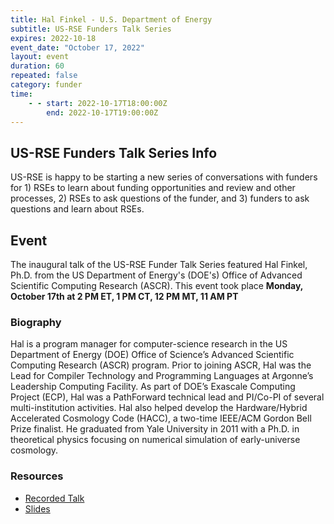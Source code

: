 ```yaml
---
title: Hal Finkel - U.S. Department of Energy
subtitle: US-RSE Funders Talk Series
expires: 2022-10-18
event_date: "October 17, 2022"
layout: event
duration: 60
repeated: false
category: funder
time:
    - - start: 2022-10-17T18:00:00Z
        end: 2022-10-17T19:00:00Z
---
```


## US-RSE Funders Talk Series Info

US-RSE is happy to be starting a new series of conversations with funders for 1) RSEs to learn about funding opportunities and review and other processes, 2) RSEs to ask questions of the funder, and 3) funders to ask questions and learn about RSEs.  

## Event

The inaugural talk of the US-RSE Funder Talk Series featured Hal Finkel, Ph.D. from the US Department of Energy's (DOE's) Office of Advanced Scientific Computing Research (ASCR). This event took place **Monday, October 17th at 2 PM ET, 1 PM CT, 12 PM MT, 11 AM PT**


### Biography

Hal is a program manager for computer-science research in the US Department of Energy (DOE) Office of Science’s Advanced Scientific Computing Research (ASCR) program. Prior to joining ASCR, Hal was the Lead for Compiler Technology and Programming Languages at Argonne’s Leadership Computing Facility. As part of DOE’s Exascale Computing Project (ECP), Hal was a PathForward technical lead and PI/Co-PI of several multi-institution activities. Hal also helped develop the Hardware/Hybrid Accelerated Cosmology Code (HACC), a two-time IEEE/ACM Gordon Bell Prize finalist. He graduated from Yale University in 2011 with a Ph.D. in theoretical physics focusing on numerical simulation of early-universe cosmology.


### Resources
- [Recorded Talk](https://youtu.be/vZYQJ5eOMls)
- [Slides](https://drive.google.com/file/d/1W9Oh50BMwHG6o1OEmlRXi_AaJYmMdMVn/view?usp=sharing)
